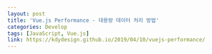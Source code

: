 ```yaml
---
layout: post
title: 'Vue.js Performance - 대용량 데이터 처리 방법'
categories: Develop
tags: [JavaScript, Vue.js]
link: https://kdydesign.github.io/2019/04/10/vuejs-performance/
---
```

<!-- 
# 📖 들어가기

Vue.js 성능 개선시 가장 고려해야할 내용
- Observe 
- defineReactive
이해하고 사용하기

나아가서 computed와 getter 사용을 최소화 하는 것


대규모 프로젝트를 진행하면서 어려웠던 점이 
Vue 성능.. 

Vue의 성능이 느리다는 것은 아니다. Vue는 자기 자신이 할 일을 다하고도 감탄스러운 프레임워크

> Vue의 성능 최적화는 Vue의 core를 수정하는 것이 아니며, Vue의 반응형에 대해서 깊이 있게 알고 확인해본다면 충분히 해결할 수 있다.

<br>

# 빅 데이터 처리

한 페이지에 출력하여 보여줘야 하는 데이터가 10만건 이상일때 문제가된다.

element 개수가 최소 10만개를 넘어가면 웹에서 표현하기 어렵다. 브라우저가 뻗어버리거나 사용이 불가능할 정도의 성능이 나온다.

## client 페이징 처리

물론 10만건의 데이터를 한번에 표현할 수 있다. `virtual scroll 기법`을 사용하여 현재 화면에서 실질적으로 보여지는 row만 DOM을 생성하고 이후 scrolling 시에 이어서 DOM을 업데이트(화면에서 사라지는 부분을 삭제하든, 아니면 업데이트를 해주든) 해 주면 10만건이든 100만건이든 생성되는 DOM의 개수는 제한적이다. 최초 기능의 컨셉을 이렇게 잡고 진행을 하였지만, 

## JS Heap Memory의 최소화

Vue의 성능 최적화를 시키는 방법 결론부터 말하자면 `js heap memory`를 최소화하는 것.

대용량 데이터에 대해 서버 페이징 처리 없이 Front-End 측면에서 처리하기 위해서는 최대한 `js heap memory`를 낮춰야한다.
js heap memory가 증가하면 할수록 UI 상의 모든 컴포넌트가 느려지고 렌더링 역시 느려진다.

메모리가 증가하는 이유는 무언가가 읽고 쓰고 하는 행위를 할 때 증가한다고 볼 수 있다. 변수를 선언할 때에도, **객체의 속성을 읽거나 수정**할 때에도 증가한다. 이렇게 증가한 메모리는 GC(Garbage Collect)에 의해 주기적으로 불필요하게 잡힌 메모리를 해제하여 메모리를 확보하는데 그렇지 않고 계속 쌓이는 경우가 있다. 이럴 경우 일반적으로는 메모리 누수로 판단하고 적절한 조치를 진행한다. 메모리 누수에 대한 몇 가지 조치방법.

- 전역 변수의 사용
- 타이머와 콜백
- 외부에서 참조
- Closures의 사용

Vue에서는 이 내용도 중요하지만 가장 중요한 것은 위에서 언급한 **객체의 속성을 읽거나 수정** 항목이다.

Vue는 data, state, computed, getters와 같은 모델이 선언되면 `defineReactive`를 통해 해당 객체는 반응형 관리 대상으로 등록되어 반응적으로 변경이 되는데 이 과정에서 각 객체마다 `Observe`가 생성되고 내부적으로 getter/setter가 생성된다. 실제로 모델의 데이터를 열어보면 `__Ob__`가 붙은 것을 확인할 수 있다.

생각해보자 10만건에 대해서 객체가 반응형이라면 개체 1개마다 getter/setter가 생성될 것이다. 10만개의 데이터가 단순 배열이 아닌 객체구조라면..? 10만건에 대해 이러한 과정을 거치는 것이(memory write) js heap memory의 증가 이유가 된다.

> 항상 문제가 되는것은 아니다. 하지만 도메인이 많아서 관리할 state 많아지거나 많은 양의 데이터를 관리할때는 고려하는 것이 좋아본인다.

**가장 중요한 것은 대용량의 데이터를 가지고 있는 모델은 Vue의 반응형 관리대상에서 제외를 시키는 것이다.**

## 모델에 대한 가공은 최소화

API를 통해서 데이터를 조회하고 Model또는 State에 담아 놓는 게 일반적이다. 하지만 API를 통해 조회된 데이터가 실제로 화면에 서는 다른 형태의 데이터로 표현해야 하는 경우가 있을 것이다.


 -->
